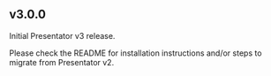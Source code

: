 ## v3.0.0

Initial Presentator v3 release.

Please check the README for installation instructions and/or steps to migrate from Presentator v2.

